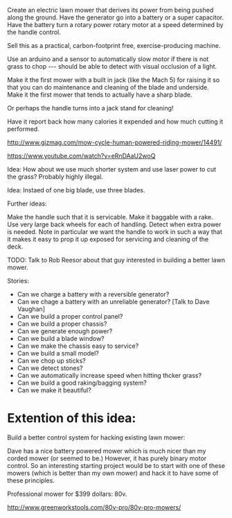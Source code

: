 Create an electric lawn mower that derives its power from being pushed along the ground. Have the generator go into a battery or a super capacitor.  Have the battery turn a rotary power rotary motor at a speed determined by the handle control.

Sell this as a practical, carbon-footprint free, exercise-producing machine.

Use an arduino and a sensor to automatically slow motor if there is not grass to chop --- should be able to detect with visual occlusion of a light.

Make it the first mower with a built in jack (like the Mach 5) for raising it so that you can do maintenance and cleaning of the blade and underside.  Make it the first mower that tends to actually have a sharp blade.

Or perhaps the handle turns into a jack stand for cleaning!

Have it report back how many calories it expended and how much cutting it performed.

http://www.gizmag.com/mow-cycle-human-powered-riding-mower/14491/

https://www.youtube.com/watch?v=eRnDAaU2woQ

Idea:  How about we use much shorter system and use laser power to cut the grass?  Probably highly illegal.

Idea: Instaed of one big blade, use three blades.

Further ideas:

Make the handle such that it is servicable.  Make it baggable with a rake. Use very large back wheels for each of handling.  Detect when extra power is needed.  Note in particular we want the handle to work in such a way that it makes it easy to prop it up exposed for servicing and cleaning of the deck.

TODO:  Talk to Rob Reesor about that guy interested in building a better lawn mower.

Stories:
* Can we charge a battery with a reversible generator?
* Can we chage a battery with an unreliable generator? [Talk to Dave Vaughan]
* Can we build a proper control panel?
* Can we build a proper chassis?
* Can we generate enough power?
* Can we build a blade window?
* Can we make the chassis easy to service?
* Can we build a small model?
* Can we chop up sticks?
* Can we detect stones?
* Can we automatically increase speed when hitting thcker grass?
* Can we build a good raking/bagging system?
* Can we make it beautiful?

# Extention of this idea:

Build a better control system for hacking existing lawn mower:

Dave has a nice battery powered mower which is much nicer than my corded mower (or seemed to be.)  However, it has purely binary motor control.  So an interesting starting project would be to start with one of these mowers (which is better than my own mower) and hack it to have some of these principles.

Professional mower for $399 dollars:  80v.

http://www.greenworkstools.com/80v-pro/80v-pro-mowers/
